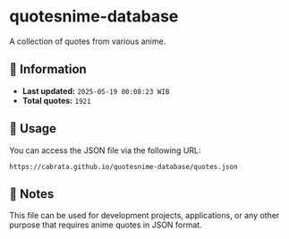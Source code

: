 # quotesnime-database

A collection of quotes from various anime.

## 📖 Information

* **Last updated:** `2025-05-19 00:08:23 WIB`
* **Total quotes:** `1921`

## 🚀 Usage

You can access the JSON file via the following URL:

```
https://cabrata.github.io/quotesnime-database/quotes.json
```

## 📎 Notes

This file can be used for development projects, applications, or any other purpose that requires anime quotes in JSON format.